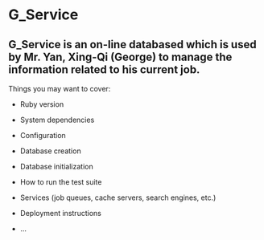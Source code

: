 # G_Service

## G_Service is an on-line databased which is used by Mr. Yan, Xing-Qi (George) to manage the information related to his current job.

Things you may want to cover:

* Ruby version

* System dependencies

* Configuration

* Database creation

* Database initialization

* How to run the test suite

* Services (job queues, cache servers, search engines, etc.)

* Deployment instructions

* ...
